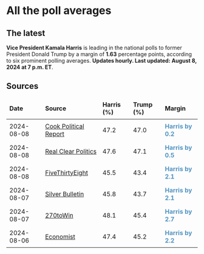 
# All the poll averages

<style>
table {
    width: 100%;
    border-collapse: collapse;
}
table, th, td {
    border: 0px solid black;
}
th, td {
    padding: 8px;
    text-align: left;
}
@media (max-width: 600px) {
    th, td {
        font-size: 12px;  /* Smaller font size on small screens */
    }
}
</style>

## The latest
**Vice President Kamala Harris** is leading in the national polls to former President Donald Trump by a margin of **1.63** percentage points, according to six prominent polling averages. **Updates hourly. Last updated: August 8, 2024 at 7 p.m. ET**.

## Sources

| Date       | Source               | Harris (%) | Trump (%) | Margin      |
|------------|----------------------|------------|-----------|-------------|
| 2024-08-08 | [Cook Political Report](https://www.cookpolitical.com/survey-research/cpr-national-polling-average/2024/harris-trump-overall) | 47.2 | 47.0 | <span style='color: #5194C3; font-weight: bold;'><b style='color:#5194C3; font-weight: bold;'>Harris</b> by 0.2</span> |
| 2024-08-08 | [Real Clear Politics](https://www.realclearpolling.com/polls/president/general/2024/trump-vs-harris) | 47.6 | 47.1 | <span style='color: #5194C3; font-weight: bold;'><b style='color:#5194C3; font-weight: bold;'>Harris</b> by 0.5</span> |
| 2024-08-08 | [FiveThirtyEight](https://projects.fivethirtyeight.com/polls/president-general/2024/national/) | 45.5 | 43.4 | <span style='color: #5194C3; font-weight: bold;'><b style='color:#5194C3; font-weight: bold;'>Harris</b> by 2.1</span> |
| 2024-08-07 | [Silver Bulletin](https://www.natesilver.net/p/nate-silver-2024-president-election-polls-model) | 45.8 | 43.7 | <span style='color: #5194C3; font-weight: bold;'><b style='color:#5194C3; font-weight: bold;'>Harris</b> by 2.1</span> |
| 2024-08-07 | [270toWin](https://www.270towin.com/2024-presidential-election-polls/) | 48.1 | 45.4 | <span style='color: #5194C3; font-weight: bold;'><b style='color:#5194C3; font-weight: bold;'>Harris</b> by 2.7</span> |
| 2024-08-06 | [Economist](https://www.economist.com/interactive/us-2024-election/trump-harris-polls) | 47.4 | 45.2 | <span style='color: #5194C3; font-weight: bold;'><b style='color:#5194C3; font-weight: bold;'>Harris</b> by 2.2</span> |
